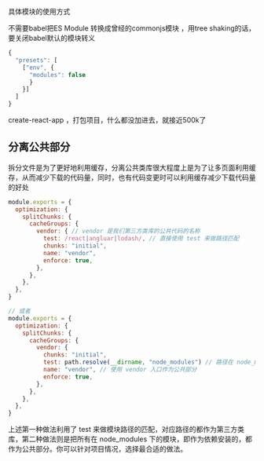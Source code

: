 具体模块的使用方式


不需要babel把ES Module 转换成曾经的commonjs模块  ，用tree shaking的话，要关闭babel默认的模块转义 

```js
{
  "presets": [
    ["env", {
      "modules": false
      }
    }]
  ]
}
```


create-react-app ，打包项目，什么都没加进去，就接近500k了 


## 分离公共部分 

拆分文件是为了更好地利用缓存，分离公共类库很大程度上是为了让多页面利用缓存，从而减少下载的代码量，同时，也有代码变更时可以利用缓存减少下载代码量的好处
```js
module.exports = {
  optimization: {
    splitChunks: {
      cacheGroups: { 
        vendor: { // vendor 是我们第三方类库的公共代码的名称
          test: /react|angluar|lodash/, // 直接使用 test 来做路径匹配
          chunks: "initial",
          name: "vendor",
          enforce: true,
        },
      },
    },
  },
}

// 或者
module.exports = {
  optimization: {
    splitChunks: {
      cacheGroups: {
        vendor: {
          chunks: "initial",
          test: path.resolve(__dirname, "node_modules") // 路径在 node_modules 目录下的都作为公共部分
          name: "vendor", // 使用 vendor 入口作为公共部分
          enforce: true,
        },
      },
    },
  },
}
``` 

上述第一种做法利用了 test 来做模块路径的匹配，对应路径的都作为第三方类库，第二种做法则是把所有在 node_modules 下的模块，即作为依赖安装的，都作为公共部分。你可以针对项目情况，选择最合适的做法。